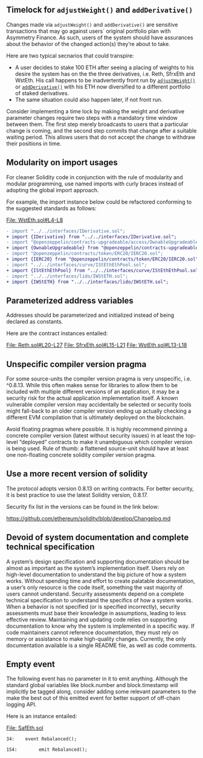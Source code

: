 ## Timelock for `adjustWeight()` and `addDerivative()`
Changes made via `adjustWeight()` and `addDerivative()` are sensitive transactions that may go against users` original portfolio plan with Asymmetry Finance. As such, users of the system should have assurances about the behavior of the changed action(s) they’re about to take.

Here are two typical secnarios that could transpire:
- A user decides to stake 100 ETH after seeing a placing of weights to his desire the system has on the the three derivatives, i.e. Reth, SfrxEth and WstEth. His call happens to be inadvertently front run by [`adjustWeight()`](https://github.com/code-423n4/2023-03-asymmetry/blob/main/contracts/SafEth/SafEth.sol#L165-L175) or [`addDerivative()`](https://github.com/code-423n4/2023-03-asymmetry/blob/main/contracts/SafEth/SafEth.sol#L182-L195) with his ETH now diversified to a different portfolio of staked derivatives.
- The same situation could also happen later, if not front run.   

Consider implementing a time lock by making the weight and derivative parameter changes require two steps with a mandatory time window between them. The first step merely broadcasts to users that a particular change is coming, and the second step commits that change after a suitable waiting period. This allows users that do not accept the change to withdraw their positions in time.

## Modularity on import usages
For cleaner Solidity code in conjunction with the rule of modularity and modular programming, use named imports with curly braces instead of adopting the global import approach.

For example, the import instance below could be refactored conforming to the suggested standards as follows:

[File: WstEth.sol#L4-L8](https://github.com/code-423n4/2023-03-asymmetry/blob/main/contracts/SafEth/derivatives/WstEth.sol#L4-L8)

```diff
- import "../../interfaces/IDerivative.sol";
+ import {IDerivative} from "../../interfaces/IDerivative.sol";
- import "@openzeppelin/contracts-upgradeable/access/OwnableUpgradeable.sol";
+ import {OwnableUpgradeable} from "@openzeppelin/contracts-upgradeable/access/OwnableUpgradeable.sol";
- import "@openzeppelin/contracts/token/ERC20/IERC20.sol";
+ import {IERC20} from "@openzeppelin/contracts/token/ERC20/IERC20.sol";
- import "../../interfaces/curve/IStEthEthPool.sol";
+ import {IStEthEthPool} from "../../interfaces/curve/IStEthEthPool.sol";
- import "../../interfaces/lido/IWStETH.sol";
+ import {IWStETH} from "../../interfaces/lido/IWStETH.sol";
```
## Parameterized address variables
Addresses should be parameterized and initialized instead of being declared as constants.

Here are the contract instances entailed:

[File: Reth.sol#L20-L27](https://github.com/code-423n4/2023-03-asymmetry/blob/main/contracts/SafEth/derivatives/Reth.sol#L20-L27)
[File: SfrxEth.sol#L15-L21](https://github.com/code-423n4/2023-03-asymmetry/blob/main/contracts/SafEth/derivatives/SfrxEth.sol#L15-L21)
[File: WstEth.sol#L13-L18](https://github.com/code-423n4/2023-03-asymmetry/blob/main/contracts/SafEth/derivatives/WstEth.sol#L13-L18)

## Unspecific compiler version pragma
For some source-units the compiler version pragma is very unspecific, i.e. ^0.8.13. While this often makes sense for libraries to allow them to be included with multiple different versions of an application, it may be a security risk for the actual application implementation itself. A known vulnerable compiler version may accidentally be selected or security tools might fall-back to an older compiler version ending up actually checking a different EVM compilation that is ultimately deployed on the blockchain.

Avoid floating pragmas where possible. It is highly recommend pinning a concrete compiler version (latest without security issues) in at least the top-level “deployed” contracts to make it unambiguous which compiler version is being used. Rule of thumb: a flattened source-unit should have at least one non-floating concrete solidity compiler version pragma.

## Use a more recent version of solidity
The protocol adopts version 0.8.13 on writing contracts. For better security, it is best practice to use the latest Solidity version, 0.8.17.

Security fix list in the versions can be found in the link below:

https://github.com/ethereum/solidity/blob/develop/Changelog.md

## Devoid of system documentation and complete technical specification
A system’s design specification and supporting documentation should be almost as important as the system’s implementation itself. Users rely on high-level documentation to understand the big picture of how a system works. Without spending time and effort to create palatable documentation, a user’s only resource is the code itself, something the vast majority of users cannot understand. Security assessments depend on a complete technical specification to understand the specifics of how a system works. When a behavior is not specified (or is specified incorrectly), security assessments must base their knowledge in assumptions, leading to less effective review. Maintaining and updating code relies on supporting documentation to know why the system is implemented in a specific way. If code maintainers cannot reference documentation, they must rely on memory or assistance to make high-quality changes. Currently, the only documentation available is a single README file, as well as code comments.

## Empty event
The following event has no parameter in it to emit anything. Although the standard global variables like block.number and block.timestamp will implicitly be tagged along, consider adding some relevant parameters to the make the best out of this emitted event for better support of off-chain logging API.

Here is an instance entailed:

[File: SafEth.sol](https://github.com/code-423n4/2023-03-asymmetry/blob/main/contracts/SafEth/SafEth.sol)

```solidity
34:    event Rebalanced();

154:        emit Rebalanced();
```
